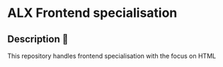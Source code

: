 # ALX Frontend specialisation

## Description :scroll:

This repository handles frontend specialisation with the focus on HTML